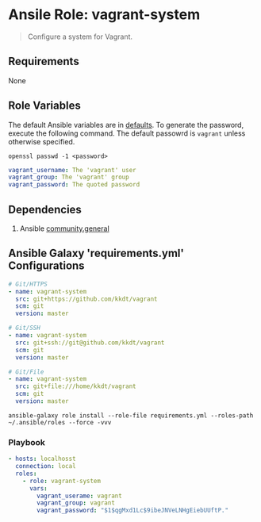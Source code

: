 # Ansile Role: vagrant-system

> Configure a system for Vagrant.

## Requirements

None

## Role Variables

The default Ansible variables are in [defaults](defaults/main.yml). To generate the password, execute the following command.
The default passowrd is `vagrant` unless otherwise specified.

```shell
openssl passwd -1 <password>
```

```yaml
vagrant_username: The 'vagrant' user
vagrant_group: The 'vagrant' group
vagrant_password: The quoted password
```

## Dependencies

1. Ansible [community.general](https://galaxy.ansible.com/community/general)

## Ansible Galaxy 'requirements.yml' Configurations


```yaml
# Git/HTTPS
- name: vagrant-system
  src: git+https://github.com/kkdt/vagrant
  scm: git
  version: master

# Git/SSH
- name: vagrant-system
  src: git+ssh://git@github.com/kkdt/vagrant
  scm: git
  version: master

# Git/File
- name: vagrant-system
  src: git+file:///home/kkdt/vagrant
  scm: git
  version: master

```

```shell
ansible-galaxy role install --role-file requirements.yml --roles-path ~/.ansible/roles --force -vvv
```

### Playbook

```yaml
- hosts: localhosst
  connection: local
  roles:
    - role: vagrant-system
      vars:
        vagrant_userame: vagrant
        vagrant_group: vagrant
        vagrant_password: "$1$qgMxd1Lc$9ibeJNVeLNHgEiebUUftP."
```